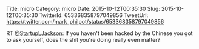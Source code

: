 Title: micro
Category: micro
Date: 2015-10-12T00:35:30
Slug: 2015-10-12T00:35:30
TwitterId: 653368358797049856
TweetUrl: https://twitter.com/mark_philpot/status/653368358797049856

RT [@StartupLJackson](https://twitter.com/StartupLJackson): If you haven't been hacked by the Chinese you got to ask yourself, does the shit you're doing really even matter?